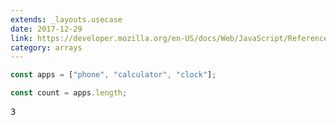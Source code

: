 ```yaml
---
extends: _layouts.usecase
date: 2017-12-29
link: https://developer.mozilla.org/en-US/docs/Web/JavaScript/Reference/Global_Objects/Array/length
category: arrays
---
```



```javascript
const apps = ["phone", "calculator", "clock"];

const count = apps.length;
```
<pre class="output">3</pre>
